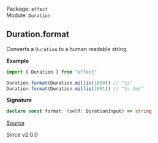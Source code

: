 Package: `effect`<br />
Module: `Duration`<br />

## Duration.format

Converts a `Duration` to a human readable string.

**Example**

```ts
import { Duration } from "effect"

Duration.format(Duration.millis(1000)) // "1s"
Duration.format(Duration.millis(1001)) // "1s 1ms"
```

**Signature**

```ts
declare const format: (self: DurationInput) => string
```

[Source](https://github.com/Effect-TS/effect/tree/main/packages/effect/src/Duration.ts#L819)

Since v2.0.0